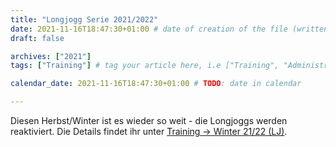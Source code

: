 ```yaml
---
title: "Longjogg Serie 2021/2022"
date: 2021-11-16T18:47:30+01:00 # date of creation of the file (written)
draft: false

archives: ["2021"]
tags: ["Training"] # tag your article here, i.e ["Training", "Administratives"]

calendar_date: 2021-11-16T18:47:30+01:00 # TODO: date in calendar

---
```


Diesen Herbst/Winter ist es wieder so weit - die Longjoggs werden reaktiviert. Die Details findet ihr unter [Training -> Winter 21/22 (LJ)](/training/lj_w_2021_2022/).

<!--more-->

